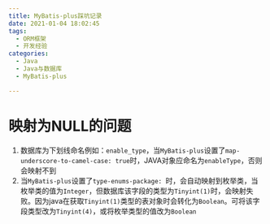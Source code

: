 ```yaml
---
title: MyBatis-plus踩坑记录
date: 2021-01-04 18:02:45
tags:
  - ORM框架
  - 开发经验
categories:
  - Java
  - Java与数据库
  - MyBatis-plus

---
```


# 映射为NULL的问题

1. 数据库为下划线命名例如：`enable_type`，当`MyBatis-plus`设置了`map-underscore-to-camel-case: true`时，JAVA对象应命名为`enableType`，否则会映射不到
2. 当`MyBatis-plus`设置了`type-enums-package: `时，会自动映射到枚举类，当枚举类的值为`Integer`，但数据库该字段的类型为`Tinyint(1)`时，会映射失败。因为java在获取`Tinyint(1)`类型的表对象时会转化为`Boolean`。可将该字段类型改为`Tinyint(4)`，或将枚举类型的值改为`Boolean`